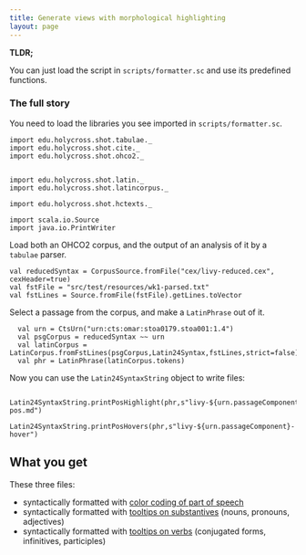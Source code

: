 ```yaml
---
title: Generate views with morphological highlighting
layout: page
---
```



**TLDR;**

You can just load the script in `scripts/formatter.sc` and use its predefined functions.


### The full story

You need to load the libraries you see imported in `scripts/formatter.sc`.

```tut:invisible
import edu.holycross.shot.tabulae._
import edu.holycross.shot.cite._
import edu.holycross.shot.ohco2._


import edu.holycross.shot.latin._
import edu.holycross.shot.latincorpus._

import edu.holycross.shot.hctexts._

import scala.io.Source
import java.io.PrintWriter
```

Load both an OHCO2 corpus, and the output of an analysis of it by a `tabulae` parser.

```tut:silent
val reducedSyntax = CorpusSource.fromFile("cex/livy-reduced.cex", cexHeader=true)
val fstFile = "src/test/resources/wk1-parsed.txt"
val fstLines = Source.fromFile(fstFile).getLines.toVector
```

Select a passage from the corpus, and make a `LatinPhrase` out of it.

```tut:silent
  val urn = CtsUrn("urn:cts:omar:stoa0179.stoa001:1.4")
  val psgCorpus = reducedSyntax ~~ urn
  val latinCorpus = LatinCorpus.fromFstLines(psgCorpus,Latin24Syntax,fstLines,strict=false)
  val phr = LatinPhrase(latinCorpus.tokens)
```

Now you can use the `Latin24SyntaxString` object to write files:

```tut:silent
  Latin24SyntaxString.printPosHighlight(phr,s"livy-${urn.passageComponent}-pos.md")
  Latin24SyntaxString.printPosHovers(phr,s"livy-${urn.passageComponent}-hover")
```

## What you get

These three files:

- syntactically formatted with [color coding of part of speech](output/livy-1.4-pos)
- syntactically formatted with [tooltips on substantives](output/livy-1.4-hover-nouns-pronouns) (nouns, pronouns, adjectives)
- syntactically formatted with [tooltips on verbs](output/livy-1.4-hover-verbs) (conjugated forms, infinitives, participles)

